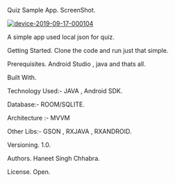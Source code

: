 Quiz Sample App.
ScreenShot.




<a href="https://ibb.co/JcrQqkG"><img src="https://i.ibb.co/mRh80z2/device-2019-09-17-000104.png" alt="device-2019-09-17-000104" border="0"></a>



A simple app used local json for quiz.

Getting Started.
Clone the code and run just that simple.

Prerequisites.
Android Studio , java and thats all.

Built With.

Technology Used:- JAVA , Android SDK.

Database:- ROOM/SQLITE.

Architecture :- MVVM 

Other Libs:- GSON , RXJAVA , RXANDROID.

Versioning.
1.0.

Authors.
Haneet Singh Chhabra.


License.
Open.





